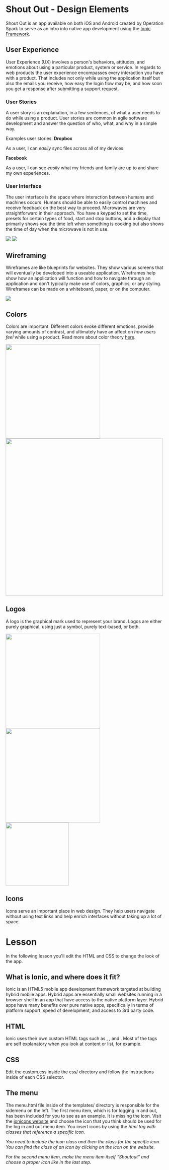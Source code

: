 Shout Out - Design Elements
========

Shout Out is an app available on both iOS and Android created by Operation Spark to serve as an intro into native app development using the [Ionic Framework](http://ionicframework.com/). 

## User Experience
User Experience (UX) involves a person's behaviors, attitudes, and emotions about using a particular product, system or service. In regards to web products the user experience encompasses every interaction you have with a product. That includes not only while using the application itself but also the emails you receive, how easy the login flow may be, and how soon you get a response after submitting a support request.  

### User Stories
A user story is an explanation, in a few sentences, of what a user needs to do while using a product. User stories are common in agile software development and answer the question of who, what, and why in a simple way. 

Examples user stories: 
**Dropbox**

As a user, I can *easily* sync files across all of my devices.

**Facebook**

As a user, I can see *easily* what my friends and family are up to and share my own experiences. 


### User Interface
The user interface is the space where interaction between humans and machines occurs. Humans should be able to easily control machines and receive feedback on the best way to proceed. Microwaves are very straightforward in their approach. You have a keypad to set the time, presets for certain types of food, start and stop buttons, and a display that primarily shows you the time left when something is cooking but also shows the time of day when the microwave is not in use. 

![](http://blog.codinghorror.com/content/images/uploads/2007/10/6a0120a85dcdae970b0120a86dacdf970b-pi.jpg)
![](http://www.techhuman.com/wp-content/uploads/2012/12/Sony-HX-855-55-LED-TV-Remote.jpeg)

## Wireframing
Wireframes are like blueprints for websites. They show various screens that will eventually be developed into a useable application. Wireframes help show how an application will function and how to navigate through an application and don't typically make use of colors, graphics, or any styling. Wireframes can be made on a whiteboard, paper, or on the computer. 

![](http://www.flairbuilder.com/img/wireframe-samples/wireframe-example-large-1.png)


## Colors
Colors are important. Different colors evoke different emotions, provide varying amounts of contrast, and ultimately have an affect on *how users feel* while using a product. Read more about color theory [here](http://webdesign.tutsplus.com/articles/an-introduction-to-color-theory-for-web-designers--webdesign-1437). 

<img src="http://upload.wikimedia.org/wikipedia/commons/thumb/c/ce/Ryb-colorwheel.svg/540px-Ryb-colorwheel.svg.png" width="300px" /><br>
<img src="http://www.color-hex.com/palettes/185.png" width="500px" />

## Logos
A logo is the graphical mark used to represent your brand. Logos are either purely graphical, using just a symbol, purely text-based, or both. 

<img src="http://img2.wikia.nocookie.net/__cb20130408234459/logopedia/images/c/ce/Disney.svg" width="300px" /><br>
<img src="http://img3.wikia.nocookie.net/__cb20110518181144/logopedia/images/7/7b/746px-Coca-Cola_logo_svg.png" width="300px" /><br>
<img src="http://upload.wikimedia.org/wikipedia/commons/thumb/f/fa/Apple_logo_black.svg/834px-Apple_logo_black.svg.png" width="200px" />

## Icons
Icons serve an important place in web design. They help users navigate without using text links and help enrich interfaces without taking up a lot of space. 

# Lesson 
In the following lesson you'll edit the HTML and CSS to change the look of the app.

## What is Ionic, and where does it fit?
Ionic is an HTML5 mobile app development framework targeted at building hybrid mobile apps. Hybrid apps are essentially small websites running in a browser shell in an app that have access to the native platform layer. Hybrid apps have many benefits over pure native apps, specifically in terms of platform support, speed of development, and access to 3rd party code.

## HTML
Ionic uses their own custom HTML tags such as <ion-content>, <ion-list>, and <ion-item>. Most of the tags are self explanatory when you look at content or list, for example.  

## CSS
Edit the custom.css inside the css/ directory and follow the instructions inside of each CSS selector. 

## The menu 
The menu.html file inside of the templates/ directory is responsible for the sidemenu on the left. The first menu item, which is for logging in and out, has been included for you to see as an example. It is missing the icon. Visit the [ionicons website](http://ionicons.com/) and choose the icon that you think should be used for the log in and out menu item. You insert icons by using the <i> html tag with classes that reference a specific icon. 

<i class="icon ion-document"></i>

You need to include the icon class and then the class for the specific icon. You can find the class of an icon by clicking on the icon on the website. 

For the second menu item, make the menu item itself "Shoutout" and choose a proper icon like in the last step. 







